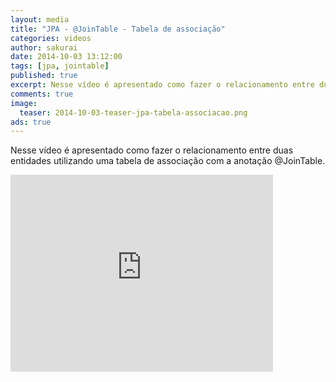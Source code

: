```yaml
---
layout: media
title: "JPA - @JoinTable - Tabela de associação"
categories: videos
author: sakurai
date: 2014-10-03 13:12:00
tags: [jpa, jointable]
published: true
excerpt: Nesse vídeo é apresentado como fazer o relacionamento entre duas entidades utilizando uma tabela de associação com a anotação @JoinTable.
comments: true
image:
  teaser: 2014-10-03-teaser-jpa-tabela-associacao.png
ads: true
---
```


Nesse vídeo é apresentado como fazer o relacionamento entre duas entidades utilizando uma tabela de associação com a anotação @JoinTable.

<iframe width="420" height="315" src="https://www.youtube.com/embed/6LqBB2cV28Y" frameborder="0" allowfullscreen></iframe>
